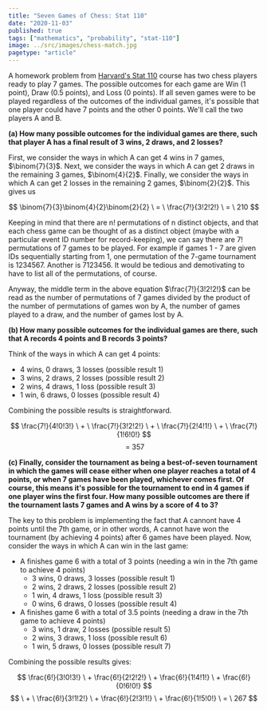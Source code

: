 ```yaml
---
title: "Seven Games of Chess: Stat 110"
date: "2020-11-03"
published: true
tags: ["mathematics", "probability", "stat-110"]
image: ../src/images/chess-match.jpg
pagetype: "article"
---
```


A homework problem from [Harvard's Stat 110](https://projects.iq.harvard.edu/stat110) course has two chess players ready to play 7 games. The possible outcomes for each game are Win (1 point), Draw (0.5 points), and Loss (0 points). If all seven games were to be played regardless of the outcomes of the individual games, it's possible that one player could have 7 points and the other 0 points. We'll call the two players A and B.

**(a) How many possible outcomes for the individual games are there, such that player A has a final result of 3 wins, 2 draws, and 2 losses?**

First, we consider the ways in which A can get 4 wins in 7 games, $\binom{7}{3}$. Next, we consider the ways in which A can get 2 draws in the remaining 3 games, $\binom{4}{2}$. Finally, we consider the ways in which A can get 2 losses in the remaining 2 games, $\binom{2}{2}$. This gives us

$$
\binom{7}{3}\binom{4}{2}\binom{2}{2} \ = \ \frac{7!}{3!2!2!} \ = \ 210
$$

Keeping in mind that there are n! permutations of n distinct objects, and that each chess game can be thought of as a distinct object (maybe with a particular event ID number for record-keeping), we can say there are 7! permutations of 7 games to be played. For example if games 1 - 7 are given IDs sequentially starting from 1, one permutation of the 7-game tournament is 1234567. Another is 7123456. It would be tedious and demotivating to have to list all of the permutations, of course. 

Anyway, the middle term in the above equation $\frac{7!}{3!2!2!}$ can be read as the number of permutations of 7 games divided by the product of the number of permutations of games won by A, the number of games played to a draw, and the number of games lost by A.

**(b) How many possible outcomes for the individual games are there, such that A records 4 points and B records 3 points?**

Think of the ways in which A can get 4 points:

- 4 wins, 0 draws, 3 losses (possible result 1)
- 3 wins, 2 draws, 2 losses (possible result 2)
- 2 wins, 4 draws, 1 loss (possible result 3)
- 1 win, 6 draws, 0 losses (possible result 4)

Combining the possible results is straightforward.

$$
\frac{7!}{4!0!3!} \ + \ \frac{7!}{3!2!2!} \ + \ \frac{7!}{2!4!1!} \ + \ \frac{7!}{1!6!0!}
$$ 
$$
\ = \ 357
$$

**(c) Finally, consider the tournament as being a best-of-seven tournament in which the games will cease either when one player reaches a total of 4 points, or when 7 games have been played, whichever comes first. Of course, this means it's possible for the tournament to end in 4 games if one player wins the first four. How many possible outcomes are there if the tournament lasts 7 games and A wins by a score of 4 to 3?**

The key to this problem is implementing the fact that A cannont have 4 points until the 7th game, or in other words, A cannot have won the tournament (by achieving 4 points) after 6 games have been played. Now, consider the ways in which A can win in the last game:

- A finishes game 6 with a total of 3 points (needing a win in the 7th game to achieve 4 points)
    - 3 wins, 0 draws, 3 losses (possible result 1)
    - 2 wins, 2 draws, 2 losses (possible result 2)
    - 1 win, 4 draws, 1 loss (possible result 3)
    - 0 wins, 6 draws, 0 losses (possible result 4)
- A finishes game 6 with a total of 3.5 points (needing a draw in the 7th game to achieve 4 points)
    - 3 wins, 1 draw, 2 losses (possible result 5)
    - 2 wins, 3 draws, 1 loss (possible result 6)
    - 1 win, 5 draws, 0 losses (possible result 7)

Combining the possible results gives:

$$
\frac{6!}{3!0!3!} \ + \frac{6!}{2!2!2!} \ + \frac{6!}{1!4!1!} \ + \frac{6!}{0!6!0!}
$$ 
$$
\ + \ \frac{6!}{3!1!2!} \ + \frac{6!}{2!3!1!} \ + \frac{6!}{1!5!0!} \ = \ 267
$$






